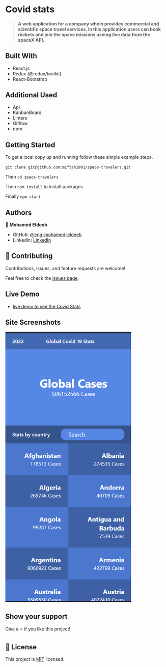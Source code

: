 # Covid stats

> #### A web application for a company whcih provides commercial and scientific space travel services. In this application users can book rockets and join the space missions useing live data from the spaceX API.

## Built With

- React.js
- Redux (@redux/toolkit)
- React-Bootstrap

## Additional Used

- Api
- KanbanBoard
- Linters
- Gitflow
- npm

## Getting Started

To get a local copy up and running follow these simple example steps.

`git clone git@github.com:miftah1991/space-travelers.git `

Then `cd space-travelers`

Then `npm install` to install packages

Finally `npm start`

## Authors

👤 **Mohamed Eldeeb**

- GitHub: [@eng-mohamed-eldeeb](https://github.com/eng-mohamed-eldeeb)
- LinkedIn: [LinkedIn](https://www.linkedin.com/in/mohamed-eldeeb-a69022206/)

## 🤝 Contributing

Contributions, issues, and feature requests are welcome!

Feel free to check the [issues page](../../issues/).


## Live Demo

- [live demo to see the Covid Stats](https://exquisite-kringle-86789b.netlify.app/)


## Site Screenshots

![screaanshote](./img.png)

## Show your support

Give a ⭐️ if you like this project!

## 📝 License

This project is [MIT](./MIT.md) licensed.